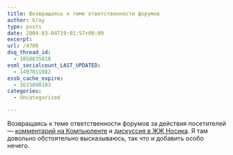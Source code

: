 ```yaml
---
title: Возвращаясь к теме ответственности форумов
author: Gray
type: posts
date: 2004-03-04T19:01:57+00:00
excerpt:
url: /4700
dsq_thread_id:
  - 1858635818
esml_socialcount_LAST_UPDATED:
  - 1497011882
essb_cache_expire:
  - 1615898103
categories:
  - Uncategorized

---
```








Возвращаясь к теме ответственности форумов за действия посетителей &#8212; <a href="http://www.compulenta.ru/2004/3/4/45509/" target="_blank">комментарий на Компьюленте</a> и <a href="http://www.livejournal.com/users/dolboeb/409166.html" target="_blank">дискуссия в ЖЖ Носика</a>. Я там довольно обстоятельно высказываюсь, так что и добавить особо нечего.